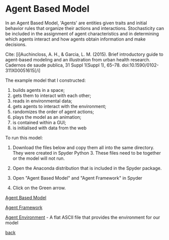 <h1>Agent Based Model</h1>

In an Agent Based Model, 'Agents' are entities given traits and initial behavior rules that organize their actions and interactions. Stochasticity can be included in the assignment of agent characteristics and in determining which agents interact and how agents obtain information and make decisions.
 

Cite: [i]Auchincloss, A. H., & Garcia, L. M. (2015). Brief introductory guide to agent-based modeling and an illustration from urban health research. Cadernos de saude publica, 31 Suppl 1(Suppl 1), 65–78. doi:10.1590/0102-311X00051615[/i]

The example model that I constructed:

1. builds agents in a space;
2. gets them to interact with each other;
3. reads in environmental data;
4. gets agents to interact with the environment;
5. randomizes the order of agent actions;
6. plays the model as an animation;
7. is contained within a GUI;
8. is initialised with data from the web


To run this model: 

1. Download the files below and copy them all into the same directory.  They were created in Spyder Python 3. These files need to be together or the model will not run.   
 
2. Open the Anaconda distribution that is included in the Spyder package.

3. Open "Agent Based Model" and "Agent Framework"  in Spyder

4. Click on the Green arrow.


 
[Agent Based Model](https://github.com/jlablacker/GEOG5991-Python-Code/blob/master/agent_based_model_v10.py)

[Agent Framework](https://github.com/jlablacker/GEOG5991-Python-Code/blob/master/agentframework_v3.py)

[Agent Environment](https://github.com/jlablacker/GEOG5991-Python-Code/blob/master/in%20(1).txt) - A flat ASCII file that provides the environment for our model









<a href="https://jlablacker.github.io/GEOG5991-Portfolio/">back</a>
